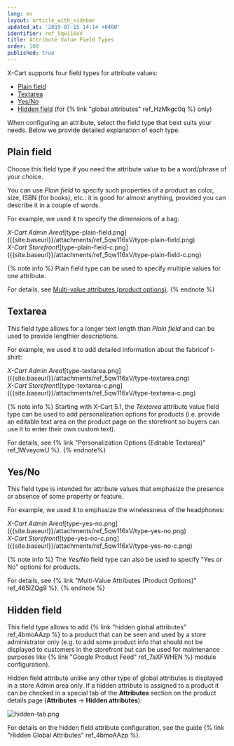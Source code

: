 ```yaml
---
lang: en
layout: article_with_sidebar
updated_at: '2019-07-15 14:14 +0400'
identifier: ref_5qw116xV
title: Attribute Value Field Types
order: 100
published: true
---
```

X-Cart supports four field types for attribute values:

*   [Plain field](#plain-field)
*   [Textarea](#textarea)
*   [Yes/No](#yesno)
*   [Hidden field](#hidden-field "Managing attribute values") (for {% link "global attributes" ref_HzMkgc0q %} only)

When configuring an attribute, select the field type that best suits your needs. Below we provide detailed explanation of each type.

## **Plain field**

Choose this field type if you need the attribute value to be a word/phrase of your choice. 

You can use _Plain field_ to specify such properties of a product as color, size, ISBN (for books), etc.: it is good for almost anything, provided you can describe it in a couple of words. 

For example, we used it to specify the dimensions of a bag:

<div class="ui stackable two column grid">
  <div class="column" markdown="span"><i>X-Cart Admin Area</i>![type-plain-field.png]({{site.baseurl}}/attachments/ref_5qw116xV/type-plain-field.png)</div>
  <div class="column" markdown="span"><i>X-Cart Storefront</i>![type-plain-field-c.png]({{site.baseurl}}/attachments/ref_5qw116xV/type-plain-field-c.png)</div>
</div>

{% note info %}
Plain field type can be used to specify multiple values for one attribute. 

For details, see [Multi-value attributes (product options)](#multi-value-attributes-product-options).
{% endnote %}

## **Textarea**

This field type allows for a longer text length than _Plain field_ and can be used to provide lengthier descriptions. 

For example, we used it to add detailed information about the fabricof t-shirt:

<div class="ui stackable two column grid">
  <div class="column" markdown="span"><i>X-Cart Admin Area</i>![type-textarea.png]({{site.baseurl}}/attachments/ref_5qw116xV/type-textarea.png)</div>
  <div class="column" markdown="span"><i>X-Cart Storefront</i>![type-textarea-c.png]({{site.baseurl}}/attachments/ref_5qw116xV/type-textarea-c.png)</div>
</div>

{% note info %}
Starting with X-Cart 5.1, the _Textarea_ attribute value field type can be used to add personalization options for products (i.e. provide an editable text area on the product page on the storefront so buyers can use it to enter their own custom text). 

For details, see {% link "Personalization Options (Editable Textarea)" ref_1WveyowU %}.
{% endnote%}

## **Yes/No**

This field type is intended for attribute values that emphasize the presence or absence of some property or feature. 

For example, we used it to emphasize the wirelessness of the headphones:

<div class="ui stackable two column grid">
  <div class="column" markdown="span"><i>X-Cart Admin Area</i>![type-yes-no.png]({{site.baseurl}}/attachments/ref_5qw116xV/type-yes-no.png)</div>
  <div class="column" markdown="span"><i>X-Cart Storefront</i>![type-yes-no-c.png]({{site.baseurl}}/attachments/ref_5qw116xV/type-yes-no-c.png)</div>
</div>

{% note info %}
The _Yes/No_ field type can also be used to specify "Yes or No" options for products. 

For details, see {% link "Multi-Value Attributes (Product Options)" ref_465IZQg9 %}.
{% endnote %}

## **Hidden field**

This field type allows to add {% link "hidden global attributes" ref_4bmoAAzp %} to a product that can be seen and used by a store administrator only (e.g. to add some product info that should not be displayed to customers in the storefront but can be used for maintenance purposes like {% link "Google Product Feed" ref_7aXFWHEN %} module configuration). 

Hidden field attribute unlike any other type of global attributes is displayed in a store Admin area only. If a hidden attribute is assigned to a product it can be checked in a special tab of the **Attributes** section on the product details page (**Attributes** -> **Hidden attributes**):

![hidden-tab.png]({{site.baseurl}}/attachments/ref_bTfJ9bTS/hidden-tab.png)

For details on the hidden field attribute configuration, see the guide {% link "Hidden Global Attributes" ref_4bmoAAzp %}.
